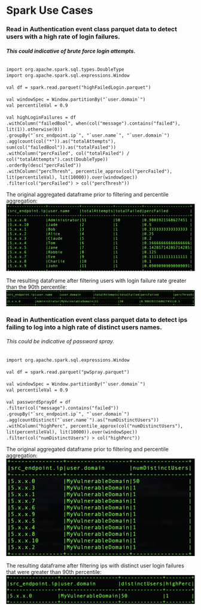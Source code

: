 # Spark Use Cases

### Read in Authentication event class parquet data to detect users with a high rate of login failures.
###### ***This could indicative of brute force login attempts.***
```
import org.apache.spark.sql.types.DoubleType
import org.apache.spark.sql.expressions.Window

val df = spark.read.parquet("highFailedLogin.parquet")

val windowSpec = Window.partitionBy("`user.domain`")
val percentileVal = 0.9

val highLoginFailures = df
.withColumn("failedBool", when(col("message").contains("failed"), lit(1)).otherwise(0))
.groupBy("`src_endpoint.ip`", "`user.name`", "`user.domain`")
.agg(count(col("*")).as("totalAttempts"), sum(col("failedBool")).as("totalFailed"))
.withColumn("percFailed", col("totalFailed") / col("totalAttempts").cast(DoubleType))
.orderBy(desc("percFailed"))
.withColumn("percThresh", percentile_approx(col("percFailed"), lit(percentileVal), lit(10000)).over(windowSpec))
.filter(col("percFailed") > col("percThresh"))
```

The original aggregated dataframe prior to filtering and percentile aggregation:
![This is an image](images/loginFailures.png)

The resulting dataframe after filtering users with login failure rate greater than the 90th percentile:
![This is an image](images/highLoginfailures.png)


### Read in Authentication event class parquet data to detect ips failing to log into a high rate of distinct users names. 
###### This could be indicative of password spray.
```
import org.apache.spark.sql.expressions.Window

val df = spark.read.parquet("pwSpray.parquet")

val windowSpec = Window.partitionBy("`user.domain`")
val percentileVal = 0.9

val passwordSprayDf = df
.filter(col("message").contains("failed"))
.groupBy("`src_endpoint.ip`", "`user.domain`")
.agg(countDistinct("`user.name`").as("numDistinctUsers"))
.withColumn("highPerc", percentile_approx(col("numDistinctUsers"), lit(percentileVal), lit(10000)).over(windowSpec))
.filter(col("numDistinctUsers") > col("highPerc"))
```

The original aggregated dataframe prior to filtering and percentile aggregation:
![This is an image](images/distinctUsers.png)


The resulting dataframe after filtering ips with distinct user login failures that were greater than 90th percentile:
![This is an image](images/pwSpray.png)